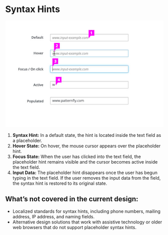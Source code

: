 # Syntax Hints

![Syntax Hints All States Callout](./img/Syntax-Hints-all-states-callout.png)

  1. **Syntax Hint:** In a default state, the hint is located inside the text field as a placeholder.
  1. **Hover State:** On hover, the mouse cursor appears over the placeholder hint.
  1. **Focus State:** When the user has clicked into the text field, the placeholder hint remains visible and the cursor becomes active inside the text field.
  1. **Input Data:** The placeholder hint disappears once the user has begun typing in the text field. If the user removes the input data from the field, the syntax hint is restored to its original state.

## What’s not covered in the current design:
* Localized standards for syntax hints, including phone numbers, mailing address, IP address, and naming fields.
* Alternative design solutions that work with assistive technology or older web browsers that do not support placeholder syntax hints.